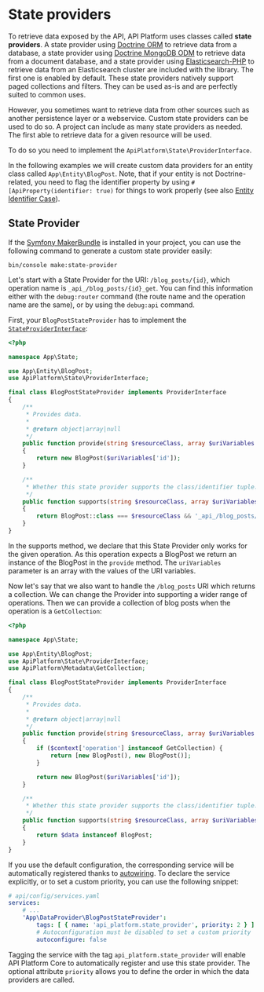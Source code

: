 # State providers

To retrieve data exposed by the API, API Platform uses classes called **state providers**. A state provider using [Doctrine
ORM](https://www.doctrine-project.org/projects/orm.html) to retrieve data from a database, a state provider using
[Doctrine MongoDB ODM](https://www.doctrine-project.org/projects/mongodb-odm.html) to retrieve data from a document
database, and a state provider using [Elasticsearch-PHP](https://www.elastic.co/guide/en/elasticsearch/client/php-api/current/index.html)
to retrieve data from an Elasticsearch cluster are included with the library. The first one is enabled by default. These
state providers natively support paged collections and filters. They can be used as-is and are perfectly suited to common uses.

However, you sometimes want to retrieve data from other sources such as another persistence layer or a webservice.
Custom state providers can be used to do so. A project can include as many state providers as needed. The first able to
retrieve data for a given resource will be used.

To do so you need to implement the `ApiPlatform\State\ProviderInterface`.

In the following examples we will create custom data providers for an entity class called `App\Entity\BlogPost`.
Note, that if your entity is not Doctrine-related, you need to flag the identifier property by using
`#[ApiProperty(identifier: true)` for things to work properly (see also [Entity Identifier Case](serialization.md#entity-identifier-case)).

## State Provider

If the [Symfony MakerBundle](https://symfony.com/doc/current/bundles/SymfonyMakerBundle) is installed in your project,
you can use the following command to generate a custom state provider easily:

```console
bin/console make:state-provider
```

Let's start with a State Provider for the URI: `/blog_posts/{id}`, which operation name is `_api_/blog_posts/{id}_get`.
You can find this information either with the `debug:router` command (the route name and the operation name are the same),
or by using the `debug:api` command.

First, your `BlogPostStateProvider` has to implement the
[`StateProviderInterface`](https://github.com/api-platform/core/blob/main/src/State/StateProviderInterface.php):

```php
<?php

namespace App\State;

use App\Entity\BlogPost;
use ApiPlatform\State\ProviderInterface;

final class BlogPostStateProvider implements ProviderInterface
{
    /**
     * Provides data.
     *
     * @return object|array|null
     */
    public function provide(string $resourceClass, array $uriVariables = [], ?string $operationName = null, array $context = [])
    {
        return new BlogPost($uriVariables['id']);
    }

    /**
     * Whether this state provider supports the class/identifier tuple.
     */
    public function supports(string $resourceClass, array $uriVariables = [], ?string $operationName = null, array $context = []): bool
    {
        return BlogPost::class === $resourceClass && '_api_/blog_posts/{id}_get' === $operationName;
    }
}
```

In the supports method, we declare that this State Provider only works for the given operation. As this operation expects a
BlogPost we return an instance of the BlogPost in the `provide` method.
The `uriVariables` parameter is an array with the values of the URI variables.

Now let's say that we also want to handle the `/blog_posts` URI which returns a collection. We can change the Provider into
supporting a wider range of operations. Then we can provide a collection of blog posts when the operation is a `GetCollection`:

```php
<?php

namespace App\State;

use App\Entity\BlogPost;
use ApiPlatform\State\ProviderInterface;
use ApiPlatform\Metadata\GetCollection;

final class BlogPostStateProvider implements ProviderInterface
{
    /**
     * Provides data.
     *
     * @return object|array|null
     */
    public function provide(string $resourceClass, array $uriVariables = [], ?string $operationName = null, array $context = [])
    {
        if ($context['operation'] instanceof GetCollection) {
            return [new BlogPost(), new BlogPost()];
        }

        return new BlogPost($uriVariables['id']);
    }

    /**
     * Whether this state provider supports the class/identifier tuple.
     */
    public function supports(string $resourceClass, array $uriVariables = [], ?string $operationName = null, array $context = []): bool
    {
        return $data instanceof BlogPost;
    }
}
```

If you use the default configuration, the corresponding service will be automatically registered thanks to
[autowiring](https://symfony.com/doc/current/service_container/autowiring.html).
To declare the service explicitly, or to set a custom priority, you can use the following snippet:

```yaml
# api/config/services.yaml
services:
    # ...
    'App\DataProvider\BlogPostStateProvider':
        tags: [ { name: 'api_platform.state_provider', priority: 2 } ]
        # Autoconfiguration must be disabled to set a custom priority
        autoconfigure: false
```

Tagging the service with the tag `api_platform.state_provider` will enable API Platform Core to automatically
register and use this state provider. The optional attribute `priority` allows you to define the order in which the
data providers are called.

